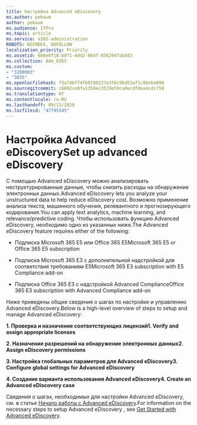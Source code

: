 ```yaml
---
title: Настройка Advanced eDiscovery
ms.author: pebaum
author: pebaum
ms.audience: ITPro
ms.topic: article
ms.service: o365-administration
ROBOTS: NOINDEX, NOFOLLOW
localization_priority: Priority
ms.assetid: 686e8f18-b871-4dd2-864f-8562947ab583
ms.collection: Adm_O365
ms.custom:
- "3200003"
- "3835"
ms.openlocfilehash: f3a74bf74fb0786227e3f6c9bd53af1c8bebe098
ms.sourcegitcommit: c6692ce0fa1358ec3529e59ca0ecdfdea4cdc759
ms.translationtype: HT
ms.contentlocale: ru-RU
ms.lasthandoff: 09/15/2020
ms.locfileid: "47795545"
---
```

# <a name="set-up-advanced-ediscovery"></a><span data-ttu-id="c1276-102">Настройка Advanced eDiscovery</span><span class="sxs-lookup"><span data-stu-id="c1276-102">Set up advanced eDiscovery</span></span>

<span data-ttu-id="c1276-103">С помощью Advanced eDiscovery можно анализировать неструктурированные данные, чтобы снизить расходы на обнаружение электронных данных.</span><span class="sxs-lookup"><span data-stu-id="c1276-103">Advanced eDiscovery lets you analyze your unstructured data to help reduce eDiscovery cost.</span></span> <span data-ttu-id="c1276-104">Возможно применение анализа текста, машинного обучения, релевантного и прогнозирующего кодирования.</span><span class="sxs-lookup"><span data-stu-id="c1276-104">You can apply text analytics, machine learning, and relevance/predictive coding.</span></span>  <span data-ttu-id="c1276-105">Чтобы использовать функцию Advanced eDiscovery, необходимо одно из указанных ниже.</span><span class="sxs-lookup"><span data-stu-id="c1276-105">The Advanced eDiscovery feature requires either of the following:</span></span>

- <span data-ttu-id="c1276-106">Подписка Microsoft 365 E5 или Office 365 E5</span><span class="sxs-lookup"><span data-stu-id="c1276-106">Microsoft 365 E5 or Office 365 E5 subscription</span></span>

- <span data-ttu-id="c1276-107">Подписка Microsoft 365 E3 с дополнительной надстройкой для соответствия требованиям E5</span><span class="sxs-lookup"><span data-stu-id="c1276-107">Microsoft 365 E3 subscription with E5 Compliance add-on</span></span>

- <span data-ttu-id="c1276-108">Подписка Office 365 E3 с надстройкой Advanced Compliance</span><span class="sxs-lookup"><span data-stu-id="c1276-108">Office 365 E3 subscription with Advanced Compliance add-on</span></span>

<span data-ttu-id="c1276-109">Ниже приведены общие сведения о шагах по настройке и управлению Advanced eDiscovery.</span><span class="sxs-lookup"><span data-stu-id="c1276-109">Below is a high-level overview of steps to setup and manage Advanced eDiscovery:</span></span>

<span data-ttu-id="c1276-110">**1. Проверка и назначение соответствующих лицензий**</span><span class="sxs-lookup"><span data-stu-id="c1276-110">**1. Verify and assign appropriate licenses**</span></span>

<span data-ttu-id="c1276-111">**2. Назначение разрешений на обнаружение электронных данных**</span><span class="sxs-lookup"><span data-stu-id="c1276-111">**2. Assign eDiscovery permissions**</span></span>

<span data-ttu-id="c1276-112">**3. Настройка глобальных параметров для Advanced eDiscovery**</span><span class="sxs-lookup"><span data-stu-id="c1276-112">**3. Configure global settings for Advanced eDiscovery**</span></span>

<span data-ttu-id="c1276-113">**4. Создание варианта использования Advanced eDiscovery**</span><span class="sxs-lookup"><span data-stu-id="c1276-113">**4. Create an Advanced eDiscovery case**</span></span>

<span data-ttu-id="c1276-114">Сведения о шагах, необходимых для настройки Advanced eDiscovery, см. в статье [Начало работы с Advanced eDiscovery](https://docs.microsoft.com/microsoft-365/compliance/get-started-with-advanced-ediscovery?view=o365-worldwide).</span><span class="sxs-lookup"><span data-stu-id="c1276-114">For information on the necessary steps to setup Advanced eDiscovery , see  [Get Started with Advanced eDiscovery](https://docs.microsoft.com/microsoft-365/compliance/get-started-with-advanced-ediscovery?view=o365-worldwide).</span></span>
